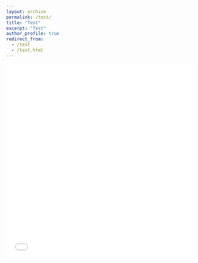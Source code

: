 ```yaml
---
layout: archive
permalink: /test/
title: "Test"
excerpt: "Test"
author_profile: true
redirect_from:
  - /test
  - /test.html
---
```



<iframe id="igraph" scrolling="no" style="border:none;" seamless="seamless" src="../files/fig_male_emp_and_pop_by_age.embed" height="525" width="100%"></iframe>





